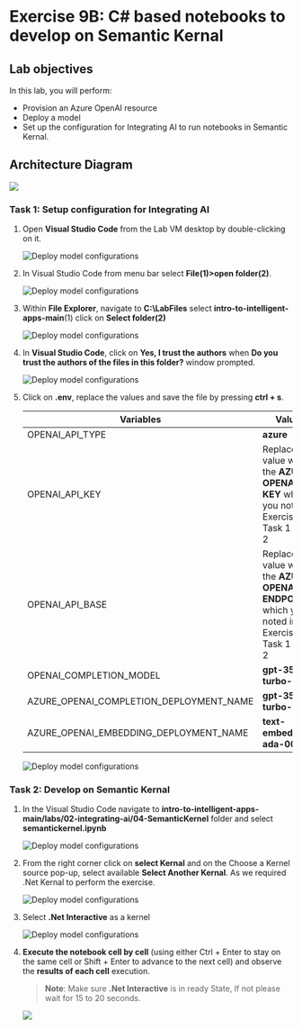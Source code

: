 # Exercise 9B: C# based notebooks to develop on Semantic Kernal

## Lab objectives

In this lab, you will perform:

- Provision an Azure OpenAI resource
- Deploy a model
- Set up the configuration for Integrating AI to run notebooks in Semantic Kernal.

## Architecture Diagram

![](media/arc10b.png)

### Task 1: Setup configuration for Integrating AI

1. Open **Visual Studio Code** from the Lab VM desktop by double-clicking on it.

   ![](media/vscode.png "Deploy model configurations")

1. In Visual Studio Code from menu bar select **File(1)>open folder(2)**.   

   ![](media/image-rg-02.png "Deploy model configurations")

1. Within **File Explorer**, navigate to **C:\LabFiles** select **intro-to-intelligent-apps-main**(1) click on **Select folder(2)**

   ![](media/select-folder.png "Deploy model configurations")

1. In **Visual Studio Code**, click on **Yes, I trust the authors** when **Do you trust the authors of the files in this folder?** window prompted.

   ![](media/image-rg-18.png "Deploy model configurations")

1. Click on **.env**, replace the values and save the file by pressing **ctrl + s**.

   | **Variables**                            | **Values**                                                                              |
   | ---------------------------------------- |-----------------------------------------------------------------------------------------|
   | OPENAI_API_TYPE                          |  **azure**                                                                              |
   | OPENAI_API_KEY                           | Replace the value with the **AZURE OPENAI API KEY** which you noted in Exercise 4A Task 1 step 2  |
   | OPENAI_API_BASE                          | Replace the value with the **AZURE OPENAI ENDPOINT** which you noted in Exercise 4A Task 1 step 2   |
   | OPENAI_COMPLETION_MODEL                  | **gpt-35-turbo-16k**                                                                        |
   | AZURE_OPENAI_COMPLETION_DEPLOYMENT_NAME  | **gpt-35-turbo-16k**                                                                        |
   | AZURE_OPENAI_EMBEDDING_DEPLOYMENT_NAME   | **text-embedding-ada-002**                                                              |

      ![](media/updateenv.png "Deploy model configurations")

### Task 2: Develop on Semantic Kernal

1. In the Visual Studio Code navigate to **intro-to-intelligent-apps-main/labs/02-integrating-ai/04-SemanticKernel** folder and select **semantickernel.ipynb**

   ![](media/SemanticKernel-file.png "Deploy model configurations")

1. From the right corner click on **select Kernal** and on the Choose a Kernel source pop-up, select available **Select Another Kernal**. As we required .Net Kernal to perform the exercise. 

   ![](media/SemanticKernel-kernel.png "Deploy model configurations")

1. Select **.Net Interactive** as a kernel

   ![](media/net-kernal.png "Deploy model configurations")

1. **Execute the notebook cell by cell** (using either Ctrl + Enter to stay on the same cell or Shift + Enter to advance to the next cell) and observe the **results of each cell** execution.
  
   > **Note**: Make sure **.Net Interactive** is in ready State, If not please wait for 15 to 20 seconds.

      ![](media/SemanticKernel-firstshell.png)
